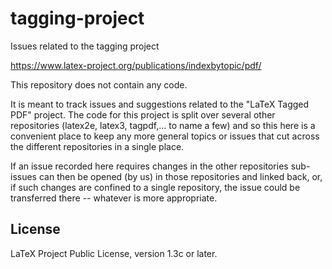 # tagging-project

Issues related to the tagging project

<https://www.latex-project.org/publications/indexbytopic/pdf/>

This repository does not contain any code.

It is meant to track issues and suggestions related to the "LaTeX Tagged PDF" 
project. The code for this project is split over several other repositories 
(latex2e, latex3, tagpdf,... to name a few) and so this here is a convenient 
place to  keep any more general topics or issues that cut across the 
different repositories in a single place. 

If an issue recorded here requires changes in the other repositories 
sub-issues can then be opened (by us) in those repositories and linked back, 
or, if such changes are confined to a single repository, the issue could be 
transferred there -- whatever is more appropriate. 


## License

LaTeX Project Public License, version 1.3c or later.

